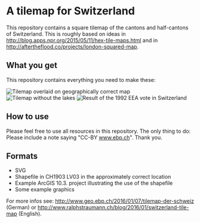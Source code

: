 # A tilemap for Switzerland

This repository contains a square tilemap of the cantons and half-cantons of Switzerland. This is roughly based on ideas in http://blog.apps.npr.org/2015/05/11/hex-tile-maps.html and in http://aftertheflood.co/projects/london-squared-map.

## What you get
This repository contains everything you need to make these:

![Tilemap overlaid on geographically correct map](https://raw.githubusercontent.com/ernstbaslerpartner/Switzerland_Tilemap/master/Karte.png)
![Tilemap without the lakes](https://raw.githubusercontent.com/ernstbaslerpartner/Switzerland_Tilemap/master/Switzerland-Tiles%20-%20wo-Lakes.png)
![Result of the 1992 EEA vote in Switzerland](https://raw.githubusercontent.com/ernstbaslerpartner/Switzerland_Tilemap/master/Beispieldarstellung_Karte_EWR_Abstimmung.png)

## How to use
Please feel free to use all resources in this repository. The only thing to do: Please include a note saying "CC-BY www.ebp.ch". Thank you.

## Formats
* SVG
* Shapefile in CH1903 LV03 in the approximately correct location
* Example ArcGIS 10.3. project illustrating the use of the shapefile
* Some example graphics

For more infos see: http://www.geo.ebp.ch/2016/01/07/tilemap-der-schweiz (German) or http://www.ralphstraumann.ch/blog/2016/01/switzerland-tile-map (English).

